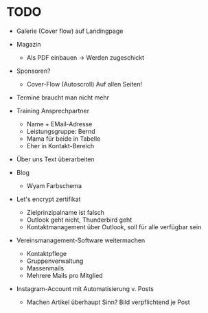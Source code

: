 # TODO

* Galerie (Cover flow) auf Landingpage
* Magazin
    * Als PDF einbauen -> Werden zugeschickt
* Sponsoren?
    * Cover-Flow (Autoscroll) Auf allen Seiten!
* Termine braucht man nicht mehr
* Training Ansprechpartner
    * Name + EMail-Adresse
    * Leistungsgruppe: Bernd
    * Mama für beide in Tabelle
    * Eher in Kontakt-Bereich
* Über uns Text überarbeiten
* Blog
    * Wyam Farbschema

* Let's encrypt zertifikat
    * Zielprinzipalname ist falsch
    * Outlook geht nicht, Thunderbird geht
    * Kontaktmanagement über Outlook, soll für alle verfügbar sein
* Vereinsmanagement-Software weitermachen
    * Kontaktpflege
    * Gruppenverwaltung
    * Massenmails
    * Mehrere Mails pro Mitglied
* Instagram-Account mit Automatisierung v. Posts
    * Machen Artikel überhaupt Sinn? Bild verpflichtend je Post